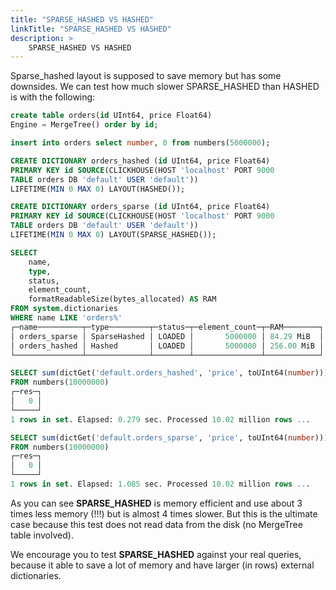 ```yaml
---
title: "SPARSE_HASHED VS HASHED"
linkTitle: "SPARSE_HASHED VS HASHED"
description: >
    SPARSE_HASHED VS HASHED
---
```

Sparse_hashed layout is supposed to save memory but has some downsides. We can test how much slower SPARSE_HASHED than HASHED is with the following:

```sql
create table orders(id UInt64, price Float64)
Engine = MergeTree() order by id;

insert into orders select number, 0 from numbers(5000000);

CREATE DICTIONARY orders_hashed (id UInt64, price Float64)
PRIMARY KEY id SOURCE(CLICKHOUSE(HOST 'localhost' PORT 9000
TABLE orders DB 'default' USER 'default'))
LIFETIME(MIN 0 MAX 0) LAYOUT(HASHED());

CREATE DICTIONARY orders_sparse (id UInt64, price Float64)
PRIMARY KEY id SOURCE(CLICKHOUSE(HOST 'localhost' PORT 9000
TABLE orders DB 'default' USER 'default'))
LIFETIME(MIN 0 MAX 0) LAYOUT(SPARSE_HASHED());

SELECT
    name,
    type,
    status,
    element_count,
    formatReadableSize(bytes_allocated) AS RAM
FROM system.dictionaries
WHERE name LIKE 'orders%'
┌─name──────────┬─type─────────┬─status─┬─element_count─┬─RAM────────┐
│ orders_sparse │ SparseHashed │ LOADED │       5000000 │ 84.29 MiB  │
│ orders_hashed │ Hashed       │ LOADED │       5000000 │ 256.00 MiB │
└───────────────┴──────────────┴────────┴───────────────┴────────────┘

SELECT sum(dictGet('default.orders_hashed', 'price', toUInt64(number))) AS res
FROM numbers(10000000)
┌─res─┐
│   0 │
└─────┘
1 rows in set. Elapsed: 0.279 sec. Processed 10.02 million rows ...

SELECT sum(dictGet('default.orders_sparse', 'price', toUInt64(number))) AS res
FROM numbers(10000000)
┌─res─┐
│   0 │
└─────┘
1 rows in set. Elapsed: 1.085 sec. Processed 10.02 million rows ...
```

As you can see **SPARSE_HASHED** is memory efficient and use about 3 times less memory (!!!) but is almost 4 times slower. But this is the ultimate case because this test does not read data from the disk (no MergeTree table involved).

We encourage you to test **SPARSE_HASHED** against your real queries, because it able to save a lot of memory and have larger (in rows) external dictionaries.
